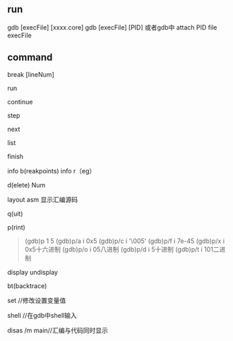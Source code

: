 
## run
gdb [execFile] [xxxx.core]
gdb [execFile] [PID]
或者gdb中
attach PID
file execFile
## command
break [lineNum]

run

continue

step

next

list

finish

info b(reakpoints)
info r（eg）

d(elete) Num

layout asm  显示汇编源码

q(uit)

p(rint)
>(gdb)p 1       5
(gdb)p/a i      0x5
(gdb)p/c i      '\005'
(gdb)p/f i      7e-45
(gdb)p/x i      0x5十六进制
(gdb)p/o i      05八进制
(gdb)p/d i      5十进制
(gdb)p/t i     101二进制

display
undisplay

bt(backtrace)

set //修改设置变量值

shell //在gdb中shell输入

disas /m main//汇编与代码同时显示
